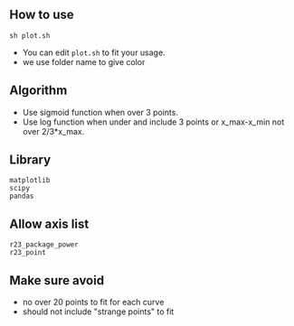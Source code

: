 ## How to use
```
sh plot.sh
```
- You can edit `plot.sh` to fit your usage.
- we use folder name to give color

## Algorithm
- Use sigmoid function when over 3 points.
- Use log function when under and include 3 points or x_max-x_min not over 2/3*x_max.

## Library
```
matplotlib
scipy
pandas
```

## Allow axis list
```
r23_package_power
r23_point
```

## Make sure avoid
- no over 20 points to fit for each curve
- should not include "strange points" to fit